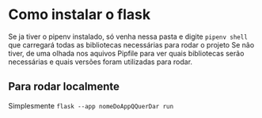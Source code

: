 # Como instalar o flask

Se ja tiver o pipenv instalado, só venha nessa pasta e digite ```pipenv shell``` que carregará todas as bibliotecas necessárias para rodar o projeto
Se não tiver, de uma olhada nos aquivos Pipfile para ver quais bibliotecas serão necessárias e quais versões foram utilizadas para rodar.

## Para rodar localmente

Simplesmente ```flask --app nomeDoAppQQuerDar run```